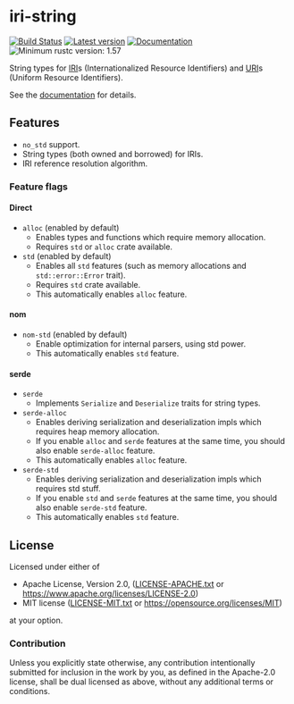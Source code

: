 # iri-string

[![Build Status](https://travis-ci.com/lo48576/iri-string.svg?branch=develop)](https://travis-ci.com/lo48576/iri-string)
[![Latest version](https://img.shields.io/crates/v/iri-string.svg)](https://crates.io/crates/iri-string)
[![Documentation](https://docs.rs/iri-string/badge.svg)](https://docs.rs/iri-string)
![Minimum rustc version: 1.57](https://img.shields.io/badge/rustc-1.57+-lightgray.svg)

String types for [IRI](https://tools.ietf.org/html/rfc3987)s (Internationalized Resource
Identifiers) and [URI](https://tools.ietf.org/html/rfc3986)s (Uniform Resource Identifiers).

See the [documentation](https://docs.rs/iri-string) for details.

## Features

* `no_std` support.
* String types (both owned and borrowed) for IRIs.
* IRI reference resolution algorithm.

### Feature flags

#### Direct
* `alloc` (enabled by default)
    + Enables types and functions which require memory allocation.
    + Requires `std` or `alloc` crate available.
* `std` (enabled by default)
    + Enables all `std` features (such as memory allocations and `std::error::Error` trait).
    + Requires `std` crate available.
    + This automatically enables `alloc` feature.

#### nom
* `nom-std` (enabled by default)
    + Enable optimization for internal parsers, using std power.
    + This automatically enables `std` feature.

#### serde
* `serde`
    + Implements `Serialize` and `Deserialize` traits for string types.
* `serde-alloc`
    + Enables deriving serialization and deserialization impls which requires heap memory allocation.
    + If you enable `alloc` and `serde` features at the same time, you should also enable `serde-alloc` feature.
    + This automatically enables `alloc` feature.
* `serde-std`
    + Enables deriving serialization and deserialization impls which requires std stuff.
    + If you enable `std` and `serde` features at the same time, you should also enable `serde-std` feature.
    + This automatically enables `std` feature.

## License

Licensed under either of

* Apache License, Version 2.0, ([LICENSE-APACHE.txt](LICENSE-APACHE.txt) or
  <https://www.apache.org/licenses/LICENSE-2.0>)
* MIT license ([LICENSE-MIT.txt](LICENSE-MIT.txt) or
  <https://opensource.org/licenses/MIT>)

at your option.

### Contribution

Unless you explicitly state otherwise, any contribution intentionally submitted
for inclusion in the work by you, as defined in the Apache-2.0 license, shall be
dual licensed as above, without any additional terms or conditions.
